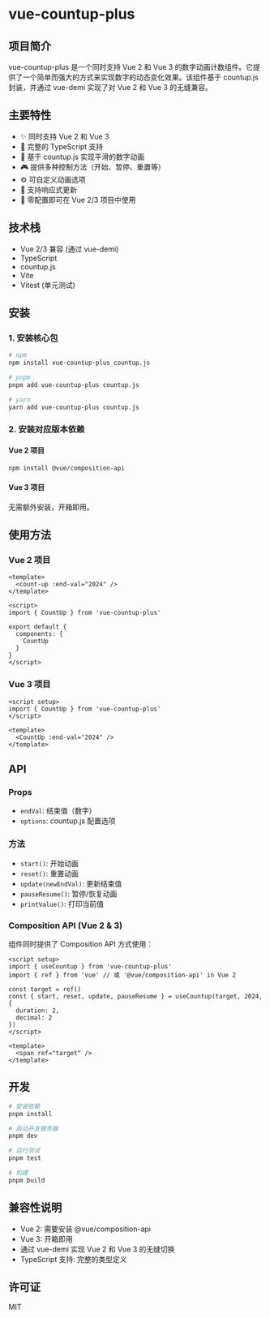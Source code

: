 # vue-countup-plus

## 项目简介
vue-countup-plus 是一个同时支持 Vue 2 和 Vue 3 的数字动画计数组件。它提供了一个简单而强大的方式来实现数字的动态变化效果。该组件基于 countup.js 封装，并通过 vue-demi 实现了对 Vue 2 和 Vue 3 的无缝兼容。

## 主要特性
- ✨ 同时支持 Vue 2 和 Vue 3
- 💪 完整的 TypeScript 支持
- 🚀 基于 countup.js 实现平滑的数字动画
- 🎮 提供多种控制方法（开始、暂停、重置等）
- ⚙️ 可自定义动画选项
- 🔄 支持响应式更新
- 🎯 零配置即可在 Vue 2/3 项目中使用

## 技术栈
- Vue 2/3 兼容 (通过 vue-demi)
- TypeScript
- countup.js
- Vite
- Vitest (单元测试)

## 安装

### 1. 安装核心包
```bash
# npm
npm install vue-countup-plus countup.js

# pnpm
pnpm add vue-countup-plus countup.js

# yarn
yarn add vue-countup-plus countup.js
```

### 2. 安装对应版本依赖
#### Vue 2 项目
```bash
npm install @vue/composition-api
```

#### Vue 3 项目
无需额外安装，开箱即用。

## 使用方法

### Vue 2 项目
```vue
<template>
  <count-up :end-val="2024" />
</template>

<script>
import { CountUp } from 'vue-countup-plus'

export default {
  components: {
    CountUp
  }
}
</script>
```

### Vue 3 项目
```vue
<script setup>
import { CountUp } from 'vue-countup-plus'
</script>

<template>
  <CountUp :end-val="2024" />
</template>
```

## API

### Props
- `endVal`: 结束值（数字）
- `options`: countup.js 配置选项

### 方法
- `start()`: 开始动画
- `reset()`: 重置动画
- `update(newEndVal)`: 更新结束值
- `pauseResume()`: 暂停/恢复动画
- `printValue()`: 打印当前值

### Composition API (Vue 2 & 3)
组件同时提供了 Composition API 方式使用：

```vue
<script setup>
import { useCountup } from 'vue-countup-plus'
import { ref } from 'vue' // 或 '@vue/composition-api' in Vue 2

const target = ref()
const { start, reset, update, pauseResume } = useCountup(target, 2024, {
  duration: 2,
  decimal: 2
})
</script>

<template>
  <span ref="target" />
</template>
```

## 开发
```bash
# 安装依赖
pnpm install

# 启动开发服务器
pnpm dev

# 运行测试
pnpm test

# 构建
pnpm build
```


## 兼容性说明
- Vue 2: 需要安装 @vue/composition-api
- Vue 3: 开箱即用
- 通过 vue-demi 实现 Vue 2 和 Vue 3 的无缝切换
- TypeScript 支持: 完整的类型定义

## 许可证
MIT